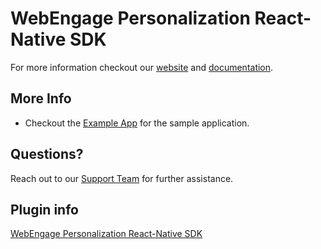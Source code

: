 # WebEngage Personalization React-Native SDK

For more information checkout our [website](https://webengage.com/) and [documentation](https://docs.webengage.com/docs/react-native-app-in-line-content).

## More Info
- Checkout the [Example App](https://github.com/WebEngage/react-native-we-personalization) for the sample application.

## Questions?
Reach out to our [Support Team](https://webengage.com/) for further assistance.

## Plugin info
[WebEngage Personalization React-Native SDK](https://www.npmjs.com/package/rn-we-personalization)

